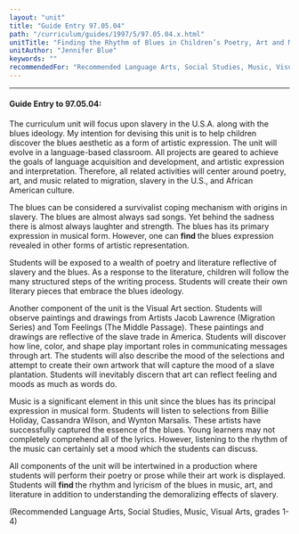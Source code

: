 ```yaml
---
layout: "unit"
title: "Guide Entry 97.05.04"
path: "/curriculum/guides/1997/5/97.05.04.x.html"
unitTitle: "Finding the Rhythm of Blues in Children’s Poetry, Art and Music"
unitAuthor: "Jennifer Blue"
keywords: ""
recommendedFor: "Recommended Language Arts, Social Studies, Music, Visual Arts, grades 1-4"
---
```

<body>
<hr/>
 <h4>
  Guide Entry to 97.05.04:
 </h4>
 The curriculum unit will focus upon slavery in the U.S.A. along with the blues ideology. My intention for devising this unit is to help children discover the blues aesthetic as a form of artistic expression. The unit will evolve in a language-based classroom. All projects are geared to achieve the goals of language acquisition and development, and artistic expression and interpretation. Therefore, all related activities will center around poetry, art, and music related to migration, slavery in the U.S., and African American culture.
 <p>
  The blues can be considered a survivalist coping mechanism with origins in slavery. The blues are almost always sad songs. Yet behind the sadness there is almost always laughter and strength. The blues has its primary expression in musical form. However, one can
  <b>
   find
  </b>
  the blues expression revealed in other forms of artistic representation.
 </p>
 <p>
  Students will be exposed to a wealth of poetry and literature reflective of slavery and the blues. As a response to the literature, children will follow the many structured steps of the writing process. Students will create their own literary pieces that embrace the blues ideology.
 </p>
 <p>
  Another component of the unit is the Visual Art section. Students will observe paintings and drawings from Artists Jacob Lawrence (Migration Series) and Tom Feelings (The Middle Passage). These paintings and drawings are reflective of the slave trade in America. Students will discover how line, color, and shape play important roles in communicating messages through art. The students will also describe the mood of the selections and attempt to create their own artwork that will capture the mood of a slave plantation. Students will inevitably discern that art can reflect feeling and moods as much as words do.
 </p>
 <p>
  Music is a significant element in this unit since the blues has its principal expression in musical form. Students will listen to selections from Billie Holiday, Cassandra Wilson, and Wynton Marsalis. These artists have successfully captured the essence of the blues. Young learners may not completely comprehend all of the lyrics. However, listening to the rhythm of the music can certainly set a mood which the students can discuss.
 </p>
 <p>
  All components of the unit will be intertwined in a production where students will perform their poetry or prose while their art work is displayed. Students will
  <b>
   find
  </b>
  the rhythm and lyricism of the blues in music, art, and literature in addition to understanding the demoralizing effects of slavery.
 </p>
 <p>
  (Recommended Language Arts, Social Studies, Music, Visual Arts, grades 1-4)
 </p>

</body>